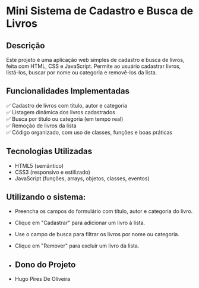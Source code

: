 # Mini Sistema de Cadastro e Busca de Livros

## Descrição

Este projeto é uma aplicação web simples de cadastro e busca de livros, feita com HTML, CSS e JavaScript. Permite ao usuário cadastrar livros, listá-los, buscar por nome ou categoria e removê-los da lista.

## Funcionalidades Implementadas

✅ Cadastro de livros com título, autor e categoria  
✅ Listagem dinâmica dos livros cadastrados  
✅ Busca por título ou categoria (em tempo real)  
✅ Remoção de livros da lista  
✅ Código organizado, com uso de classes, funções e boas práticas

## Tecnologias Utilizadas

- HTML5 (semântico)
- CSS3 (responsivo e estilizado)
- JavaScript (funções, arrays, objetos, classes, eventos)

## Utilizando o sistema:

- Preencha os campos do formulário com título, autor e categoria do livro.

- Clique em "Cadastrar" para adicionar um livro à lista.

- Use o campo de busca para filtrar os livros por nome ou categoria.

- Clique em "Remover" para excluir um livro da lista.

- ## Dono do Projeto

- Hugo Pires De Oliveira



